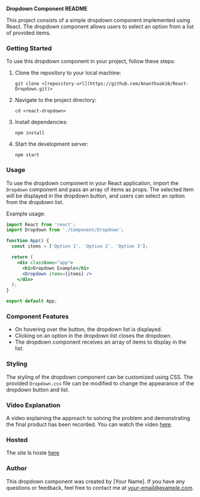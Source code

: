 **Dropdown Component README**

This project consists of a simple dropdown component implemented using React. The dropdown component allows users to select an option from a list of provided items.

### Getting Started

To use this dropdown component in your project, follow these steps:

1. Clone the repository to your local machine:

   ```
   git clone <[repository-url](https://github.com/Ananthuak16/React-Dropdown.git)>
   ```

2. Navigate to the project directory:

   ```
   cd <react-dropdown>
   ```

3. Install dependencies:

   ```
   npm install
   ```

4. Start the development server:

   ```
   npm start
   ```

### Usage

To use the dropdown component in your React application, import the `Dropdown` component and pass an array of items as props. The selected item will be displayed in the dropdown button, and users can select an option from the dropdown list.

Example usage:

```jsx
import React from 'react';
import Dropdown from './Component/Dropdown';

function App() {
  const items = ['Option 1', 'Option 2', 'Option 3'];

  return (
    <div className="app">
      <h1>Dropdown Example</h1>
      <Dropdown items={items} />
    </div>
  );
}

export default App;
```

### Component Features

- On hovering over the button, the dropdown list is displayed.
- Clicking on an option in the dropdown list closes the dropdown.
- The dropdown component receives an array of items to display in the list.

### Styling

The styling of the dropdown component can be customized using CSS. The provided `Dropdown.css` file can be modified to change the appearance of the dropdown button and list.

### Video Explanation

A video explaining the approach to solving the problem and demonstrating the final product has been recorded. You can watch the video [here](<https://drive.google.com/file/d/1W-1FLimNk4BMxZSMXBmg8fY_QC_rVQ4E/view?usp=drive_link>).

### Hosted

The site Is hoste [here](<https://6633b7490b026a0b8840a7d9--silver-sopapillas-45a58e.netlify.app/>)

### Author

This dropdown component was created by [Your Name]. If you have any questions or feedback, feel free to contact me at [your-email@example.com](ananthuak97@gmail.com).

